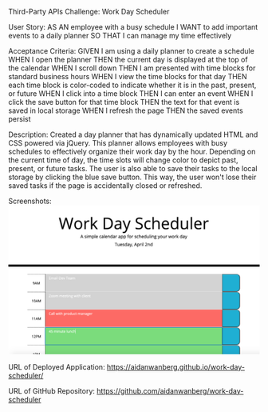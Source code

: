 Third-Party APIs Challenge: Work Day Scheduler

User Story: AS AN employee with a busy schedule
I WANT to add important events to a daily planner
SO THAT I can manage my time effectively

Acceptance Criteria: GIVEN I am using a daily planner to create a schedule
WHEN I open the planner
THEN the current day is displayed at the top of the calendar
WHEN I scroll down
THEN I am presented with time blocks for standard business hours
WHEN I view the time blocks for that day
THEN each time block is color-coded to indicate whether it is in the past, present, or future
WHEN I click into a time block
THEN I can enter an event
WHEN I click the save button for that time block
THEN the text for that event is saved in local storage
WHEN I refresh the page
THEN the saved events persist

Description:
Created a day planner that has dynamically updated HTML and CSS powered via jQuery. This planner allows employees with busy schedules to effectively organize their work day by the hour. Depending on the current time of day, the time slots will change color to depict past, present, or future tasks. The user is also able to save their tasks to the local storage by clicking the blue save button. This way, the user won't lose their saved tasks if the page is accidentally closed or refreshed.

Screenshots:
<img src="./assets/images/screenshot.png">

URL of Deployed Application: https://aidanwanberg.github.io/work-day-scheduler/

URL of GitHub Repository: https://github.com/aidanwanberg/work-day-scheduler